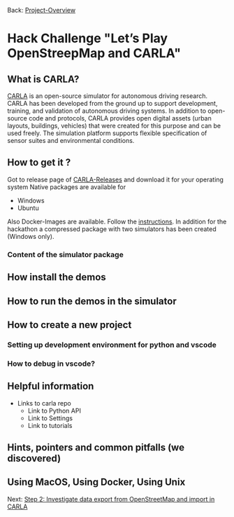 Back: [Project-Overview](./../README.md)

# Hack Challenge "Let’s Play OpenStreepMap and CARLA"

## What is CARLA?

[CARLA](https://github.com/carla-simulator/carla) is an open-source simulator for autonomous driving research. CARLA has been developed from the ground up to support development, training, and validation of autonomous driving systems. In addition to open-source code and protocols, CARLA provides open digital assets (urban layouts, buildings, vehicles) that were created for this purpose and can be used freely. The simulation platform supports flexible specification of sensor suites and environmental conditions.

## How to get it ?

Got to release page of [CARLA-Releases](https://github.com/carla-simulator/carla/releases) and download it for your operating system
Native packages are available for
 - Windows
 - Ubuntu

Also Docker-Images are available. Follow the [instructions](https://carla.readthedocs.io/en/latest/build_docker/).
In addition for the hackathon a compressed package with two simulators has been created (Windows only).

### Content of the simulator package

## How install the demos

## How to run the demos in the simulator

## How to create a new project

### Setting up development environment for python and vscode

### How to debug in vscode?

## Helpful information

- Links to carla repo
  - Link to Python API
  - Link to Settings
  - Link to tutorials

## Hints, pointers and common pitfalls (we discovered)

## Using MacOS, Using Docker, Using Unix

Next: [Step 2: Investigate data export from OpenStreetMap and import in CARLA](./step-2-oh-my-osm.md)
